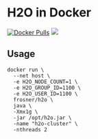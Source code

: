 # H2O in Docker

[![Docker Pulls](https://img.shields.io/docker/pulls/frosner/h2o.svg?maxAge=2592000)](https://hub.docker.com/r/frosner/h2o/)
[![](https://images.microbadger.com/badges/image/frosner/h2o.svg)](https://microbadger.com/images/frosner/h2o "Get your own image badge on microbadger.com")

## Usage

```
docker run \
  --net host \
  -e H2O_NODE_COUNT=1 \
  -e H2O_GROUP_ID=1100 \
  -e H2O_USER_ID=1100 \
  frosner/h2o \
  java \
  -Xmx1g \
  -jar /opt/h2o.jar \
  -name "h2o-cluster" \
  -nthreads 2
```
